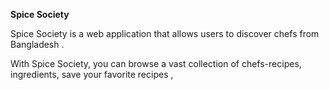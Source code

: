  **Spice Society**

Spice Society is a web application that allows users to discover  chefs from Bangladesh . 

With Spice Society, you can browse a vast collection of chefs-recipes, ingredients, save your favorite recipes ,